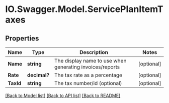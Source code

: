 # IO.Swagger.Model.ServicePlanItemTaxes
## Properties

Name | Type | Description | Notes
------------ | ------------- | ------------- | -------------
**Name** | **string** | The display name to use when generating invoices/reports | [optional] 
**Rate** | **decimal?** | The tax rate as a percentage | [optional] 
**TaxId** | **string** | The tax number/id (optional) | [optional] 

[[Back to Model list]](../README.md#documentation-for-models) [[Back to API list]](../README.md#documentation-for-api-endpoints) [[Back to README]](../README.md)

